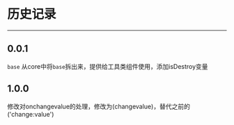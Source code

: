 # 历史记录

---


## 0.0.1

`base` 从core中将`base`拆出来，提供给工具类组件使用，添加isDestroy变量

## 1.0.0

修改对onchangevalue的处理，修改为(changevalue)，替代之前的('change:value')